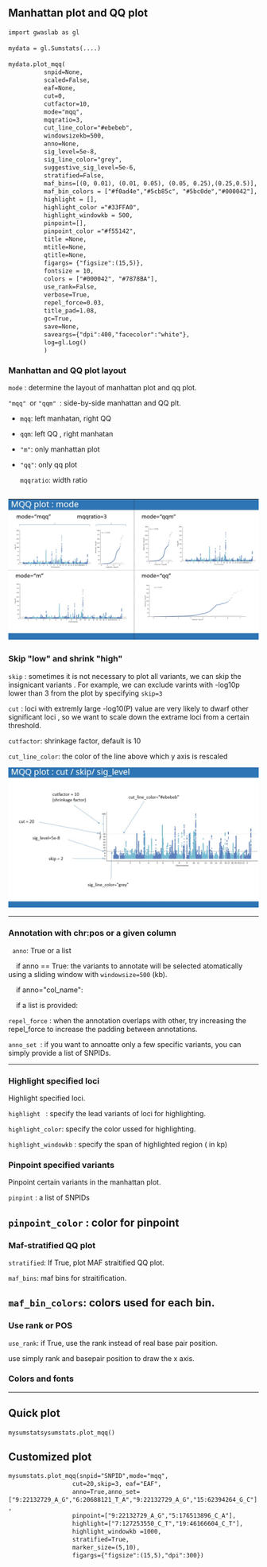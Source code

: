 ## Manhattan plot and QQ plot

```
import gwaslab as gl

mydata = gl.Sumstats(....)

mydata.plot_mqq(            
          snpid=None,
          scaled=False,
          eaf=None,
          cut=0,
          cutfactor=10,
          mode="mqq",
          mqqratio=3,
          cut_line_color="#ebebeb",
          windowsizekb=500,
          anno=None,
          sig_level=5e-8,
          sig_line_color="grey",
          suggestive_sig_level=5e-6,
          stratified=False,
          maf_bins=[(0, 0.01), (0.01, 0.05), (0.05, 0.25),(0.25,0.5)],
          maf_bin_colors = ["#f0ad4e","#5cb85c", "#5bc0de","#000042"],
          highlight = [],
          highlight_color ="#33FFA0",
          highlight_windowkb = 500,
          pinpoint=[],
          pinpoint_color ="#f55142",
          title =None,
          mtitle=None,
          qtitle=None,
          figargs= {"figsize":(15,5)},
          fontsize = 10,
          colors = ["#000042", "#7878BA"],
          use_rank=False,
          verbose=True,
          repel_force=0.03,
          title_pad=1.08,
          gc=True,
          save=None,
          saveargs={"dpi":400,"facecolor":"white"},
          log=gl.Log()
          )
```

### 

### Manhattan and QQ plot layout

`mode` : determine the layout of manhattan plot and qq plot.

`"mqq" `or `"qqm" `: side-by-side manhattan and QQ plt. 

- `mqq`: left manhatan, right QQ

- `qqm`: left QQ , right manhatan

- `"m"`: only manhattan plot

- `"qq"`: only qq plot
  
  `mqqratio`: width ratio

![mqq_mode](images/mqq_mode.jpg)
----------------------------------------------------------------

### Skip "low" and shrink "high"

`skip` : sometimes it is not necessary to plot all variants, we can skip the insignicant variants . For example, we can exclude varints with -log10p lower than 3 from the plot by specifying `skip=3`

`cut` : loci with extremly large -log10(P) value are very likely to dwarf other significant loci , so we want to scale down the extrame loci from a certain threshold. 

`cutfactor`:  shrinkage factor, default is 10 

`cut_line_color`: the color of the line above which y axis is rescaled 

![mqq_line](images/mqq_line.jpg)

----------------------------------------------------------------

### Annotation with chr:pos or a given column

  `anno`: True or a list

    if anno == True: the variants to annotate will be selected atomatically using a sliding window with `windowsize=500` (kb). 

    if anno="col_name":

    if a list is provided:

`repel_force` : when the annotation overlaps with other, try increasing the repel_force to increase the padding between annotations.

`anno_set `: if you want to annoatte only a few specific variants, you can simply provide a list of SNPIDs. 

----------------------------------------------------------------

### Highlight specified loci

Highlight specified loci. 

`highlight ` : specify the lead variants of loci for highlighting.

`highlight_color`: specify the color ussed for highlighting.

`highlight_windowkb` : specify the span of highlighted region ( in kp)

### Pinpoint specified variants

Pinpoint certain variants in the manhattan plot.

`pinpint` : a list of SNPIDs

`pinpoint_color` : color for pinpoint
----------------------------------------------------------------

### Maf-stratified QQ plot

`stratified`: If True, plot MAF straitified QQ plot.

`maf_bins`: maf bins for straitification.

`maf_bin_colors`: colors used for each bin.
----------------------------------------------------------------

### Use rank or POS

`use_rank`: if True, use the rank instead of real base pair position.

use simply rank and basepair position to draw the x axis.

### Colors and fonts

----------------------------------------------------------------

## Quick plot

```
mysumstatsysumstats.plot_mqq()
```

## Customized plot

```
mysumstats.plot_mqq(snpid="SNPID",mode="mqq",
                  cut=20,skip=3, eaf="EAF",
                  anno=True,anno_set=["9:22132729_A_G","6:20688121_T_A","9:22132729_A_G","15:62394264_G_C"] ,
                  pinpoint=["9:22132729_A_G","5:176513896_C_A"], 
                  highlight=["7:127253550_C_T","19:46166604_C_T"],
                  highlight_windowkb =1000,
                  stratified=True,
                  marker_size=(5,10),
                  figargs={"figsize":(15,5),"dpi":300})
```
